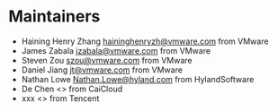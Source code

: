 # Maintainers

* Haining Henry Zhang <haininghenryzh@vmware.com> from VMware
* James Zabala <jzabala@vmware.com> from VMware
* Steven Zou <szou@vmware.com> from VMware
* Daniel Jiang <jt@vmware.com> from VMware
* Nathan Lowe <Nathan.Lowe@hyland.com> from HylandSoftware
* De Chen <> from CaiCloud
* xxx <> from Tencent

